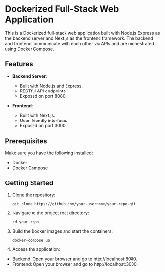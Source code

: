 # Dockerized Full-Stack Web Application

This is a Dockerized full-stack web application built with Node.js Express as the backend server and Next.js as the frontend framework. The backend and frontend communicate with each other via APIs and are orchestrated using Docker Compose.

## Features

- **Backend Server**:
  - Built with Node.js and Express.
  - RESTful API endpoints.
  - Exposed on port 8080.

- **Frontend**:
  - Built with Next.js.
  - User-friendly interface.
  - Exposed on port 3000.

## Prerequisites

Make sure you have the following installed:

- Docker
- Docker Compose

## Getting Started

1. Clone the repository:

   ```shell
   git clone https://github.com/your-username/your-repo.git
   ```
2. Navigate to the project root directory:

   ```shell
   cd your-repo
   ```
3. Build the Docker images and start the containers:

    ```shell
   docker-compose up
   ```
4. Access the application:

- Backend: Open your browser and go to http://localhost:8080.
- Frontend: Open your browser and go to http://localhost:3000.

